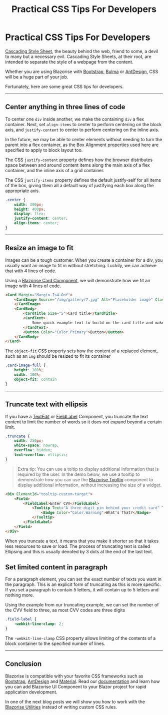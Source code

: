 ﻿---
title: Practical CSS Tips For Developers
description: In this blog post we will learn some practical tips for applying custom CSS to Blazor and Blazorise components.
permalink: /blog/practical-css-tips-for-developers
canonical: /blog/practical-css-tips-for-developers
image-url: /img/blog/2022-08-31/css.png
image-text: Practical CSS Tips For Developers
author-name: James Amattey
author-image: james
posted-on: August1 31st, 2022
read-time: 3 min
---

# Practical CSS Tips For Developers

[Cascading Style Sheet](https://developer.mozilla.org/en-US/docs/Web/CSS), the beauty behind the web, friend to some, a devil to many but a necessary evil. Cascading Style Sheets, at their root, are intended to separate the style of a webpage from the content.

Whether you are using Blazorise with [Bootstrap](https://bootstrapdemo.blazorise.com/), [Bulma](https://bulmademo.blazorise.com/) or [AntDesign](https://antdesigndemo.blazorise.com/), CSS will be a huge part of your job. 

Fortunately, here are some great CSS tips for developers.

---

## Center anything in three lines of code

To center one `div` inside another, we make the containing `div` a flex container. Next, set `align-items` to center to perform centering on the block axis, and `justify-content` to center to perform centering on the inline axis.

In the future, we may be able to center elements without needing to turn the parent into a flex container, as the Box Alignment properties used here are specified to apply to block layout too.

The CSS `justify-content` property defines how the browser distributes space between and around content items along the main axis of a flex container, and the inline axis of a grid container.

The CSS `justify-items` property defines the default justify-self for all items of the box, giving them all a default way of justifying each box along the appropriate axis.

```css
.center {
    width: 300px;
    height: 400px;
    display: flex;
    justify-content: center;
    align-items: center;
}
```

---

## Resize an image to fit

Images can be a tough customer. When you create a container for a div, you usually want an image to fit in without stretching. Luckily, we can achieve that with 4 lines of code. 

Using a [Blazorise Card Component](docs/components/card), we will demonstrate how we fit an image with 4 lines of code. 

```html
<Card Margin="Margin.Is4.OnY">
    <CardImage Source="/img/gallery/7.jpg" Alt="Placeholder image" Class="card-image-full">
    </CardImage>
    <CardBody>
        <CardTitle Size="5">Card title</CardTitle>
        <CardText>
            Some quick example text to build on the card title and make up the bulk of the card's content.
        </CardText>
        <Button Color="Color.Primary">Button</Button>
    </CardBody>
</Card>
```

The `object-fit` CSS property sets how the content of a replaced element, such as an `img` should be resized to fit its container

```css
.card-image-full {
    height: 100%;
    width: 100%;
    object-fit: contain
}
```

---

## Truncate text with ellipsis

If you have a [TextEdit](docs/components/text-edit) or [FieldLabel](docs/components/field) Component, you truncate the text content to limit the number of words so it does not expand beyond a certain limit. 

```css
.truncate {
    width: 250px;
    white-space: nowrap;
    overflow: hidden;
    text-overflow: ellipsis;
}
```

> Extra tip: You can use a toltip to display additional information that is required by the user. In the demo below, we use a tooltip to demonstrate how you can use the [Blazorise Tooltip](docs/components/tooltip) component to display additional information, without increasing the size of a widget. 

```html
<Div ElementId="tooltip-custom-target">
    <Field>
        <FieldLabel>Enter CVV</FieldLabel>
            <Tooltip Text="A three digit pin behind your credit card" TriggerTargetId="tooltip-custom-target" Inline>
                <Badge Color="Color.Warning">What's That?</Badge>
            </Tooltip>
        </FieldLabel>
    </Field>
</Div>
```

When you truncate a text, it means that you make it shorter so that it takes less resources to save or load. The process of truncating text is called Ellipsing and this is usually denoted by 3 dots at the end of the last text.

## Set limited content in paragraph

For a paragraph element, you can set the exact number of texts you want in the paragraph. This is an explicit form of truncating as this is more specific. If you set a paragraph to contain 5 letters, it will contain up to 5 letters and nothing more. 

Using the example from our truncating example, we can set the number of the CVV field to three, as most CVV codes are three digits

```css
.field-label {
    -webkit-line-clamp: 2;
}
```

The `-webkit-line-clamp` CSS property allows limiting of the contents of a block container to the specified number of lines.

---

## Conclusion

Blazorise is compatible with your favorite CSS frameworks such as [Bootstrap](https://bootstrapdemo.blazorise.com/), [AntDesign](https://antdesigndemo.blazorise.com/) and [Material](https://materialdemo.blazorise.com/). Read our [documentation](https://blazorise.com/docs/components) and learn how you can add Blazorise UI Component to your Blazor project for rapid application development.

In one of the next blog posts we will show you how to work with the [Blazorise Utilities](docs/helpers/utilities) instead of writing custom CSS rules.